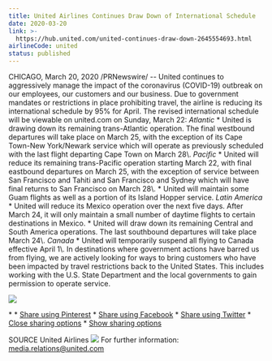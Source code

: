 ```yaml
---
title: United Airlines Continues Draw Down of International Schedule
date: 2020-03-20
link: >-
  https://hub.united.com/united-continues-draw-down-2645554693.html
airlineCode: united
status: published
---
```

CHICAGO, March 20, 2020 /PRNewswire/ -- United continues to aggressively manage the impact of the coronavirus (COVID-19) outbreak on our employees, our customers and our business. Due to government mandates or restrictions in place prohibiting travel, the airline is reducing its international schedule by 95% for April. The revised international schedule will be viewable on united.com on Sunday, March 22: _Atlantic_ * United is drawing down its remaining trans-Atlantic operation. The final westbound departures will take place on March 25, with the exception of its Cape Town-New York/Newark service which will operate as previously scheduled with the last flight departing Cape Town on March 28\\. _Pacific_ * United will reduce its remaining trans-Pacific operation starting March 22, with final eastbound departures on March 25, with the exception of service between San Francisco and Tahiti and San Francisco and Sydney which will have final returns to San Francisco on March 28\\. * United will maintain some Guam flights as well as a portion of its Island Hopper service. _Latin America_ * United will reduce its Mexico operation over the next five days. After March 24, it will only maintain a small number of daytime flights to certain destinations in Mexico. * United will draw down its remaining Central and South America operations. The last southbound departures will take place March 24\\. _Canada_ * United will temporarily suspend all flying to Canada effective April 1\\. In destinations where government actions have barred us from flying, we are actively looking for ways to bring customers who have been impacted by travel restrictions back to the United States. This includes working with the U.S. State Department and the local governments to gain permission to operate service. 

[](https://mma.prnewswire.com/media/95577/united_airlines_logo.html) 

[![](https://assets.rebelmouse.io/eyJhbGciOiJIUzI1NiIsInR5cCI6IkpXVCJ9.eyJpbWFnZSI6Imh0dHBzOi8vYXNzZXRzLnJibC5tcy8xODA1NzM2OS9vcmlnaW4uanBnIiwiZXhwaXJlc19hdCI6MTYwMDM3MjM3N30.xXLQSs_dozJs8RX9PKFLR-dnalkIFOzoEXf6bvk7Jqw/img.jpg?width=980)](https://mma.prnewswire.com/media/95577/united_airlines_logo.html) 

[](https://mma.prnewswire.com/media/95577/united_airlines_logo.html) [](https://mma.prnewswire.com/media/95577/united_airlines_logo.html) * [](https://mma.prnewswire.com/media/95577/united_airlines_logo.html) [](https://mma.prnewswire.com/media/95577/united_airlines_logo.html) * [](https://mma.prnewswire.com/media/95577/united_airlines_logo.html)[Share using Pinterest](http://pinterest.com/pin/create/button/?url=https%3A%2F%2Fhub.united.com%2Funited-continues-draw-down-2645554693.html%23eb2bc&media;=https%3A%2F%2Fassets.rebelmouse.io%2FeyJhbGciOiJIUzI1NiIsInR5cCI6IkpXVCJ9.eyJpbWFnZSI6Imh0dHBzOi8vYXNzZXRzLnJibC5tcy8xODA1NzM2OS9vcmlnaW4uanBnIiwiZXhwaXJlc19hdCI6MTYwMDM3MjM3N30.xXLQSs_dozJs8RX9PKFLR-dnalkIFOzoEXf6bvk7Jqw%2Fimg.jpg%3Fwidth%3D980&description;=United%20Airlines%20Continues%20Draw%20Down%20of%20International%20Schedule) * [Share using Facebook](http://www.facebook.com/dialog/feed?app_id=409722806514172&display;=popup&link;=https%3A%2F%2Fhub.united.com%2Funited-continues-draw-down-2645554693.html%3Fxrs=RebelMouse_fb%23eb2bc&picture;=https%3A%2F%2Fassets.rebelmouse.io%2FeyJhbGciOiJIUzI1NiIsInR5cCI6IkpXVCJ9.eyJpbWFnZSI6Imh0dHBzOi8vYXNzZXRzLnJibC5tcy8xODA1NzM2OS9vcmlnaW4uanBnIiwiZXhwaXJlc19hdCI6MTYwMDM3MjM3N30.xXLQSs_dozJs8RX9PKFLR-dnalkIFOzoEXf6bvk7Jqw%2Fimg.jpg%3Fwidth%3D980&redirect;_uri=https://hub.united.com/static/fb_exit.html?fb=https%3A%2F%2Fhub.united.com%2Funited-continues-draw-down-2645554693.html%3F) * [Share using Twitter](https://twitter.com/intent/tweet?url=https%3A%2F%2Fhub.united.com%2Funited-continues-draw-down-2645554693.html%3Fxrs=RebelMouse_tw%23eb2bc&text;=United%20Airlines%20Continues%20Draw%20Down%20of%20International%20Schedule%20via%20%40united) * [Close sharing options](# "Close sharing options") * [Show sharing options](# "Show sharing options") 

SOURCE United Airlines ![](https://rt.prnewswire.com/rt.gif?NewsItemId=CG58400&Transmission;_Id=202003202203PR_NEWS_USPR_____CG58400&DateId;=20200320) For further information: media.relations@united.com 
